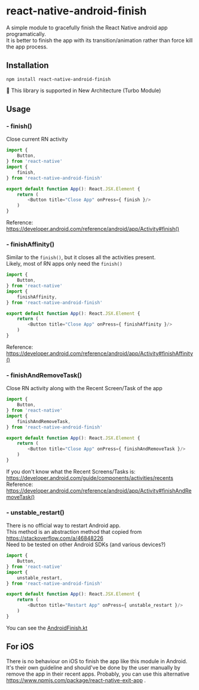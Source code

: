 # react-native-android-finish

A simple module to gracefully finish the React Native android app programatically.  
It is better to finish the app with its transition/animation rather than force kill the app process.


## Installation
    npm install react-native-android-finish
🚀 This library is supported in New Architecture (Turbo Module)

## Usage
### - finish()
Close current RN activity
```ts
import {
    Button,
} from 'react-native'
import {
    finish,
} from 'react-native-android-finish'

export default function App(): React.JSX.Element {
    return (
        <Button title="Close App" onPress={ finish }/>
    )
}
```
Reference: https://developer.android.com/reference/android/app/Activity#finish()  

### - finishAffinity()
Similar to the `finish()`, but it closes all the activities present.  
Likely, most of RN apps only need the `finish()`
```ts
import {
    Button,
} from 'react-native'
import {
    finishAffinity,
} from 'react-native-android-finish'

export default function App(): React.JSX.Element {
    return (
        <Button title="Close App" onPress={ finishAffinity }/>
    )
}
```
Reference: https://developer.android.com/reference/android/app/Activity#finishAffinity()  

### - finishAndRemoveTask()
Close RN activity along with the Recent Screen/Task of the app
```ts
import {
    Button,
} from 'react-native'
import {
    finishAndRemoveTask,
} from 'react-native-android-finish'

export default function App(): React.JSX.Element {
    return (
        <Button title="Close App" onPress={ finishAndRemoveTask }/>
    )
}
```
If you don't know what the Recent Screens/Tasks is: https://developer.android.com/guide/components/activities/recents  
Reference: https://developer.android.com/reference/android/app/Activity#finishAndRemoveTask()

### - unstable_restart()
There is no official way to restart Android app.  
This method is an abstraction method that copied from https://stackoverflow.com/a/46848226  
Need to be tested on other Android SDKs (and various devices?)
```ts
import {
    Button,
} from 'react-native'
import {
    unstable_restart,
} from 'react-native-android-finish'

export default function App(): React.JSX.Element {
    return (
        <Button title="Restart App" onPress={ unstable_restart }/>
    )
}
```
You can see the [AndroidFinish.kt](https://github.com/RakaDoank/react-native-android-finish/blob/main/android/src/main/java/com/audira/lib/reactnative/androidfinish/AndroidFinish.kt)

## For iOS
There is no behaviour on iOS to finish the app like this module in Android. It's their own guideline and should've be done by the user manually by remove the app in their recent apps.
Probably, you can use this alternative https://www.npmjs.com/package/react-native-exit-app .
